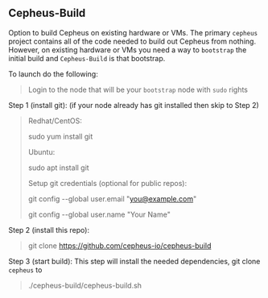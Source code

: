 ## Cepheus-Build

Option to build Cepheus on existing hardware or VMs. The primary `cepheus` project contains all of the code needed to build out Cepheus from nothing. However, on existing hardware or VMs you need a way to `bootstrap` the initial build and `Cepheus-Build` is that bootstrap.

To launch do the following:

>Login to the node that will be your `bootstrap` node with `sudo` rights


Step 1 (install git): (if your node already has git installed then skip to Step 2)

>Redhat/CentOS:
>
>sudo yum install git
>>
>Ubuntu:
>
>sudo apt install git
>
>Setup git credentials (optional for public repos):
>
>git config --global user.email "you@example.com"
>
>git config --global user.name "Your Name"

Step 2 (install this repo):

>git clone https://github.com/cepheus-io/cepheus-build

Step 3 (start build):
This step will install the needed dependencies, git clone `cepheus` to 

>./cepheus-build/cepheus-build.sh
